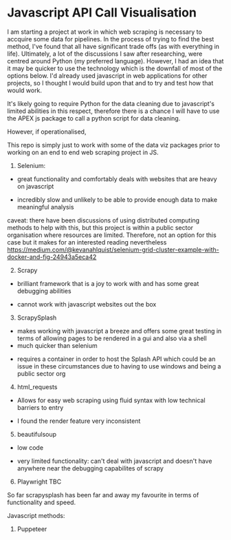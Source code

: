 # Javascript API Call Visualisation 

I am starting a project at work in which web scraping is necessary to accquire some data for pipelines. In the process of trying to find the best method, I've found that all have significant trade offs (as with everything in life). Ultimately, a lot of the discussions I saw after researching, were centred around Python (my preferred language). However, I had an idea that it may be quicker to use the technology which is the downfall of most of the options below. I'd already used javascript in web applications for other projects, so I thought I would build upon that and to try and test how that would work. 

It's likely going to require Python for the data cleaning due to javascript's limited abilities in this respect, therefore there is a chance I will have to use the APEX js package to call a python script for data cleaning. 

However, if operationalised, 

This repo is simply just to work with some of the data viz packages prior to working on an end to end web scraping project in JS.

1. Selenium:
+ great functionality and comfortably deals with websites that are heavy on javascript
- incredibly slow and unlikely to be able to provide enough data to make meaningful analysis

caveat: there have been discussions of using distributed computing methods to help with this, but this project is within a public sector organisation where resources are limited. Therefore, not an option for this case but it makes for an interested reading nevertheless https://medium.com/@kevanahlquist/selenium-grid-cluster-example-with-docker-and-fig-24943a5eca42

2. Scrapy
+ brilliant framework that is a joy to work with and has some great debugging abilities
- cannot work with javascript websites out the box

3. ScrapySplash
+ makes working with javascript a breeze and offers some great testing in terms of allowing pages to be rendered in a gui and also via a shell
+ much quicker than selenium
- requires a container in order to host the Splash API which could be an issue in these circumstances due to having to use windows and being a public sector org

4. html_requests
+ Allows for easy web scraping using fluid syntax with low technical barriers to entry
- I found the render feature very inconsistent

5. beautifulsoup
+ low code
- very limited functionality: can't deal with javascript and doesn't have anywhere near the debugging capabilites of scrapy

6. Playwright
TBC

So far scrapysplash has been far and away my favourite in terms of functionality and speed. 

Javascript methods: 

1. Puppeteer 
